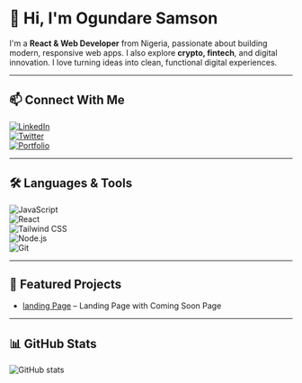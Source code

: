 # 👋 Hi, I'm Ogundare Samson

I'm a **React & Web Developer** from Nigeria, passionate about building modern, responsive web apps. I also explore **crypto, fintech**, and digital innovation. I love turning ideas into clean, functional digital experiences.

---

## 📫 Connect With Me

[![LinkedIn](https://img.shields.io/badge/-LinkedIn-0077B5?style=flat&logo=linkedin&logoColor=white)](https://linkedin.com/in/your-linkedin)  
[![Twitter](https://img.shields.io/badge/-Twitter-1DA1F2?style=flat&logo=twitter&logoColor=white)](https://twitter.com/your-twitter)  
[![Portfolio](https://img.shields.io/badge/-Portfolio-FF4081?style=flat&logo=Google-Chrome&logoColor=white)](https://zeewebworks.com.ng)

---

## 🛠 Languages & Tools

![JavaScript](https://img.shields.io/badge/-JavaScript-F7DF1E?style=flat&logo=javascript&logoColor=000)  
![React](https://img.shields.io/badge/-React-61DAFB?style=flat&logo=react&logoColor=000)  
![Tailwind CSS](https://img.shields.io/badge/-Tailwind_CSS-06B6D4?style=flat&logo=tailwind-css&logoColor=white)  
![Node.js](https://img.shields.io/badge/-Node.js-339933?style=flat&logo=node.js&logoColor=white)  
![Git](https://img.shields.io/badge/-Git-F05032?style=flat&logo=git&logoColor=white)

---

## 🚀 Featured Projects


- [landing Page](https://github.com/zee-b/tikfetch) – Landing Page with Coming Soon Page  


---

## 📊 GitHub Stats

![GitHub stats](https://github-readme-stats.vercel.app/api?username=zee-b&show_icons=true&theme=tokyonight)

